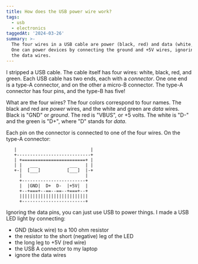```yaml
---
title: How does the USB power wire work?
tags:
  - usb
  - electronics
taggedAt: '2024-03-26'
summary: >-
  The four wires in a USB cable are power (black, red) and data (white, green).
  One can power devices by connecting the ground and +5V wires, ignoring
  the data wires.
---
```


I stripped a USB cable. The cable itself has four wires: white, black, red, and green. Each USB cable has two ends, each with a _connector_. One one end is a type-A connector, and on the other a micro-B connector. The type-A connector has four pins, and the type-B has five!

What are the four wires? The four colors correspond to four names. The black and red are _power_ wires, and the white and green are _data_ wires. Black is "GND" or _ground_. The red is "VBUS", or +5 volts. The white is "D-" and the green is "D+", where "D" stands for _data_.

Each pin on the connector is connected to one of the four wires. On the type-A connector:

```
   |                            |
   +----------------------------+
   | +========================+ |
   | |   ___            ___   | |
   +-|  [___]          [___]  |-+
     |                        |
     +------------------------+
     |  |GND|  D+  D-  |+5V|  |
     +--+===+--==--==--+===+--+
     ||||||||||||||||||||||||||
     +------------------------+
```

Ignoring the data pins, you can just use USB to power things. I made a USB LED light by connecting:

- GND (black wire) to a 100 ohm resistor
- the resistor to the short (negative) leg of the LED
- the long leg to +5V (red wire)
- the USB A connector to my laptop
- ignore the data wires
